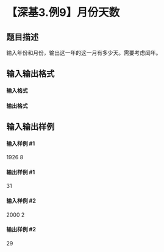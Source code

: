 
# 【深基3.例9】月份天数
## 题目描述
输入年份和月份，输出这一年的这一月有多少天。需要考虑闰年。
## 输入输出格式
#### 输入格式


#### 输出格式


## 输入输出样例
#### 输入样例 #1
1926 8
#### 输出样例 #1
31
#### 输入样例 #2
2000 2
#### 输出样例 #2
29
